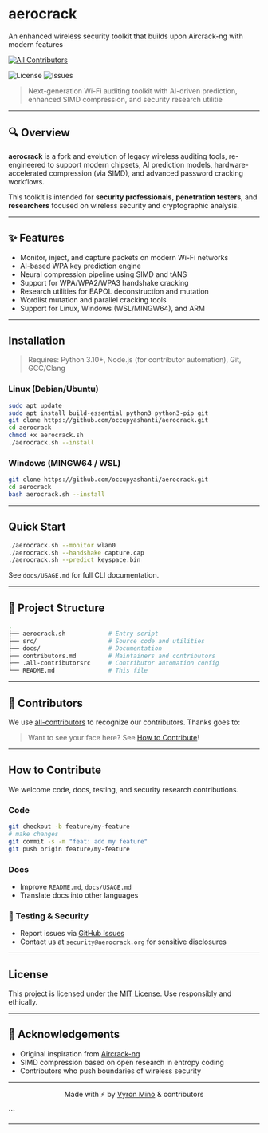 # aerocrack
An enhanced wireless security toolkit that builds upon Aircrack-ng with modern features
<!-- ALL-CONTRIBUTORS-BADGE:START - Do not remove or modify this section -->
[![All Contributors](https://img.shields.io/badge/all_contributors-3-orange.svg?style=flat-square)](#contributors-)
<!-- ALL-CONTRIBUTORS-BADGE:END -->
![License](https://img.shields.io/github/license/occupyashanti/aerocrack?style=flat-square)
![Issues](https://img.shields.io/github/issues/occupyashanti/aerocrack?style=flat-square)
> Next-generation Wi-Fi auditing toolkit with AI-driven prediction, enhanced SIMD compression, and security research utilitie
---

## 🔍 Overview

**aerocrack** is a fork and evolution of legacy wireless auditing tools, re-engineered to support modern chipsets, AI prediction models, hardware-accelerated compression (via SIMD), and advanced password cracking workflows.

This toolkit is intended for **security professionals**, **penetration testers**, and **researchers** focused on wireless security and cryptographic analysis.

---

## ✨ Features

- Monitor, inject, and capture packets on modern Wi-Fi networks
-  AI-based WPA key prediction engine
-  Neural compression pipeline using SIMD and tANS
-  Support for WPA/WPA2/WPA3 handshake cracking
-  Research utilities for EAPOL deconstruction and mutation
-  Wordlist mutation and parallel cracking tools
-  Support for Linux, Windows (WSL/MINGW64), and ARM

---

##  Installation

> Requires: Python 3.10+, Node.js (for contributor automation), Git, GCC/Clang

### Linux (Debian/Ubuntu)

```bash
sudo apt update
sudo apt install build-essential python3 python3-pip git
git clone https://github.com/occupyashanti/aerocrack.git
cd aerocrack
chmod +x aerocrack.sh
./aerocrack.sh --install
````

### Windows (MINGW64 / WSL)

```bash
git clone https://github.com/occupyashanti/aerocrack.git
cd aerocrack
bash aerocrack.sh --install
```

---

##  Quick Start

```bash
./aerocrack.sh --monitor wlan0
./aerocrack.sh --handshake capture.cap
./aerocrack.sh --predict keyspace.bin
```

See `docs/USAGE.md` for full CLI documentation.

---

## 📁 Project Structure

```bash
.
├── aerocrack.sh            # Entry script
├── src/                    # Source code and utilities
├── docs/                   # Documentation
├── contributors.md         # Maintainers and contributors
├── .all-contributorsrc     # Contributor automation config
└── README.md               # This file
```

---

## 👥 Contributors

We use [all-contributors](https://github.com/all-contributors/all-contributors) to recognize our contributors.
Thanks goes to:

<!-- ALL-CONTRIBUTORS-LIST:START - Do not remove or modify this section -->

<!-- Contributions are automatically updated -->

<!-- ALL-CONTRIBUTORS-LIST:END -->

>  Want to see your face here? See [How to Contribute](#-how-to-contribute)!

---

##  How to Contribute

We welcome code, docs, testing, and security research contributions.

###  Code

```bash
git checkout -b feature/my-feature
# make changes
git commit -s -m "feat: add my feature"
git push origin feature/my-feature
```

###  Docs

* Improve `README.md`, `docs/USAGE.md`
* Translate docs into other languages

### 🧪 Testing & Security

* Report issues via [GitHub Issues](https://github.com/occupyashanti/aerocrack/issues)
* Contact us at `security@aerocrack.org` for sensitive disclosures

---

##  License

This project is licensed under the [MIT License](LICENSE).
Use responsibly and ethically.

---

## 💖 Acknowledgements

* Original inspiration from [Aircrack-ng](https://github.com/aircrack-ng/aircrack-ng)
* SIMD compression based on open research in entropy coding
* Contributors who push boundaries of wireless security

---

<p align="center">
  Made with ⚡ by <a href="https://github.com/occupyashanti">Vyron Mino</a> & contributors
</p>
```

---

